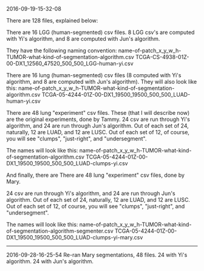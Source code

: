 2016-09-19-15-32-08

There are 128 files, explained below:


There are 16 LGG (human-segmented) csv files.  8 LGG csv's are computed with Yi's algorithm, and 8 are computed with Jun's algorithm.

They have the following naming convention:
name-of-patch_x_y_w_h-TUMOR-what-kind-of-segmentation-algorithm.csv
TCGA-CS-4938-01Z-00-DX1_12560_47520_500_500_LGG-human-yi.csv


There are 16 lung (human-segmented) csv files (8 computed with Yi's algorithm, and 8 are computed with Jun's algorithm).  They will also look like this:
name-of-patch_x_y_w_h-TUMOR-what-kind-of-segmentation-algorithm.csv
TCGA-05-4244-01Z-00-DX1_19500_19500_500_500_LUAD-human-yi.csv


There are 48 lung "experiment" csv files.  These (that I will describe now) are the original experiments, done by Tammy.
24 csv are run through Yi's algorithm, and 24 are run through Jun's algorithm.
Out of each set of 24, naturally, 12 are LUAD, and 12 are LUSC.
Out of each set of 12, of course, you will see "clumps", "just-right", and "undersegment".

The names will look like this:
name-of-patch_x_y_w_h-TUMOR-what-kind-of-segmentation-algorithm.csv
TCGA-05-4244-01Z-00-DX1_19500_19500_500_500_LUAD-clumps-yi.csv


And finally, there are There are 48 lung "experiment" csv files, done by Mary.

24 csv are run through Yi's algorithm, and 24 are run through Jun's algorithm.
Out of each set of 24, naturally, 12 are LUAD, and 12 are LUSC.
Out of each set of 12, of course, you will see "clumps", "just-right", and "undersegment".

The names will look like this:
name-of-patch_x_y_w_h-TUMOR-what-kind-of-segmentation-algorithm-segmenter.csv
TCGA-05-4244-01Z-00-DX1_19500_19500_500_500_LUAD-clumps-yi-mary.csv

<hr>

2016-09-28-16-25-54
Re-ran Mary segmentations, 48 files.
24 with Yi's algorithm.
24 with Jun's algorithm.
